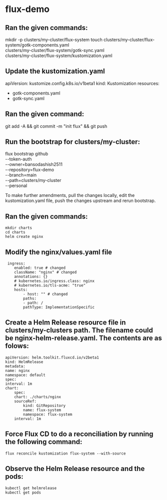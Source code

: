 # flux-demo
## Ran the given commands:
 mkdir -p clusters/my-cluster/flux-system
 touch clusters/my-cluster/flux-system/gotk-components.yaml \
    clusters/my-cluster/flux-system/gotk-sync.yaml \
    clusters/my-cluster/flux-system/kustomization.yaml
## Update the kustomization.yaml 

apiVersion: kustomize.config.k8s.io/v1beta1
kind: Kustomization
resources:
- gotk-components.yaml
- gotk-sync.yaml

## Ran the given command:      
git add -A && git commit -m "init flux" && git push

## Run the bootstrap for clusters/my-cluster:
 flux bootstrap github \
  --token-auth \
  --owner=bansodashish2511 \
  --repository=flux-demo \
  --branch=main \
  --path=clusters/my-cluster \
  --personal

  To make further amendments, pull the changes locally, edit the kustomization.yaml file, push the changes upstream and rerun bootstrap.

  ## Ran the given commands:
    mkdir charts
    cd charts
    helm create nginx

 ##  Modify the nginx/values.yaml file
     ingress:
        enabled: true # changed
        className: "nginx" # changed
        annotations: {}
        # kubernetes.io/ingress.class: nginx
        # kubernetes.io/tls-acme: "true"
        hosts:
            - host: "" # changed
            paths:
            - path: /
            pathType: ImplementationSpecific


## Create a Helm Release resource file in clusters/my-clusters path. The filename could be nginx-helm-release.yaml. The contents are as folows:

    apiVersion: helm.toolkit.fluxcd.io/v2beta1
    kind: HelmRelease
    metadata:
    name: nginx
    namespace: default
    spec:
    interval: 1m
    chart:
        spec:
        chart: ./charts/nginx
        sourceRef:
            kind: GitRepository
            name: flux-system
            namespace: flux-system
        interval: 1m  

## Force Flux CD to do a reconciliation by running the following command:

    flux reconcile kustomization flux-system --with-source

## Observe the Helm Release resource and the pods:
    kubectl get helmrelease
    kubectl get pods
